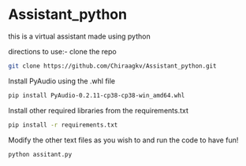 # Assistant_python
this is a virtual assistant made using python

directions to use:-
clone the repo
```bash
git clone https://github.com/Chiraagkv/Assistant_python.git
```

Install PyAudio using the .whl file
```bash
pip install PyAudio-0.2.11-cp38-cp38-win_amd64.whl
```

Install other required libraries from the requirements.txt
```bash
pip install -r requirements.txt
```
Modify the other text files as you wish to and run the code to have fun!
```bash
python assitant.py
```
